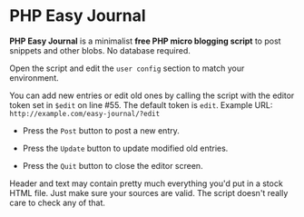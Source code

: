 # PHP Easy Journal

**PHP Easy Journal** is a minimalist **free PHP micro blogging script** to post snippets and other blobs. No database required.

Open the script and edit the `user config` section to match your environment.

You can add new entries or edit old ones by calling the script with the editor token set in `$edit` on line #55.
The default token is `edit`. Example URL: `http://example.com/easy-journal/?edit`


- Press the `Post` button to post a new entry.

- Press the `Update` button to update modified old entries.

- Press the `Quit` button to close the editor screen.


Header and text may contain pretty much everything you'd put in a stock HTML file. Just make sure your sources are valid. The script doesn't really care to check any of that.
